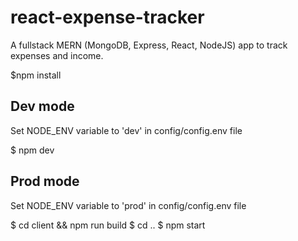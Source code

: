 # react-expense-tracker
A fullstack MERN (MongoDB, Express, React, NodeJS) app to track expenses and income.

$npm install

## Dev mode

Set NODE_ENV variable to 'dev' in config/config.env file

$ npm dev

## Prod mode

Set NODE_ENV variable to 'prod' in config/config.env file

$ cd client && npm run build
$ cd ..
$ npm start
